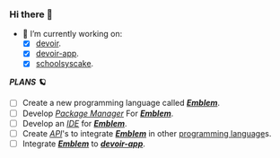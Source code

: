 ### Hi there 👋

- 👷 I’m currently working on:
  - [x] [devoir](https://github.com/elfwap/devoir).
  - [x] [devoir-app](https://github.com/elfwap/devoir-app).
  - [x] [schoolsyscake](https://github.com/elfwap/schoolsyscake).

***PLANS 🪐***
- [ ] Create a new programming language called ***[Emblem](https://github.com/elfwap/emblem)***.
- [ ] Develop _[Package Manager](https://github.com/topics/package-manager)_ For ***[Emblem](https://github.com/elfwap/emblem)***.
- [ ] Develop an _[IDE](https://github.com/topics/ide)_ for ***[Emblem](https://github.com/elfwap/emblem)***.
- [ ] Create _[API](https://github.com/topics/api)_'s to integrate ***[Emblem](https://github.com/elfwap/emblem)*** in other [programming language](https://github.com/topics/programming-language)s.
- [ ] Integrate ***[Emblem](https://github.com/elfwap/emblem)*** to ***[devoir-app](https://github.com/elfwap/devoir-app)***.
